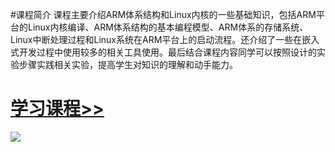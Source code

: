 #课程简介
课程主要介绍ARM体系结构和Linux内核的一些基础知识，包括ARM平台的Linux内核编译、ARM体系结构的基本编程模型、ARM体系的存储系统、Linux中断处理过程和Linux系统在ARM平台上的启动流程。还介绍了一些在嵌入式开发过程中使用较多的相关工具使用。最后结合课程内容同学可以按照设计的实验步骤实践相关实验，提高学生对知识的理解和动手能力。
#  [学习课程>>](https://wugaosheng.gitbooks.io/linux-arm/content/)

![](https://i.imgur.com/D6a4DCi.png)
